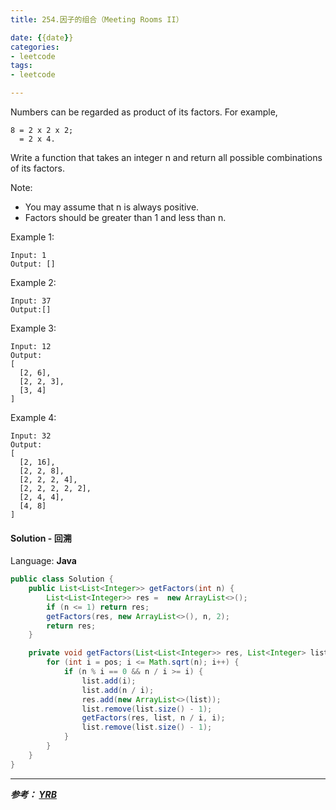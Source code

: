 ```yaml
---
title: 254.因子的组合（Meeting Rooms II）

date: {{date}}
categories:
- leetcode
tags:
- leetcode

---
```

Numbers can be regarded as product of its factors. For example,
```
8 = 2 x 2 x 2;
  = 2 x 4.

```
Write a function that takes an integer n and return all possible combinations of its factors.

Note:

- You may assume that n is always positive.
- Factors should be greater than 1 and less than n.

Example 1:
```
Input: 1
Output: []
```
Example 2:
```
Input: 37
Output:[]
```
Example 3:
```
Input: 12
Output:
[
  [2, 6],
  [2, 2, 3],
  [3, 4]
]
```
Example 4:
```
Input: 32
Output:
[
  [2, 16],
  [2, 2, 8],
  [2, 2, 2, 4],
  [2, 2, 2, 2, 2],
  [2, 4, 4],
  [4, 8]
]
```


#### Solution - 回溯

Language: **Java**

```java
public class Solution {
    public List<List<Integer>> getFactors(int n) {
        List<List<Integer>> res =  new ArrayList<>();
        if (n <= 1) return res;
        getFactors(res, new ArrayList<>(), n, 2);
        return res;
    }

    private void getFactors(List<List<Integer>> res, List<Integer> list, int n, int pos) {
        for (int i = pos; i <= Math.sqrt(n); i++) {
            if (n % i == 0 && n / i >= i) {
                list.add(i);
                list.add(n / i);
                res.add(new ArrayList<>(list));
                list.remove(list.size() - 1);
                getFactors(res, list, n / i, i);
                list.remove(list.size() - 1);
            }
        }
    }
}
```

---
***参考：
[YRB](https://www.cnblogs.com/yrbbest/p/5014873.html)***
